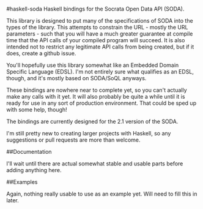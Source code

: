 #haskell-soda
Haskell bindings for the Socrata Open Data API (SODA).

This library is designed to put many of the specifications of SODA into the types of the library. This attempts to constrain the URL - mostly the URL parameters - such that you will have a much greater guarantee at compile time that the API calls of your compiled program will succeed. It is also intended not to restrict any legitimate API calls from being created, but if it does, create a github issue.

You'll hopefully use this library somewhat like an Embedded Domain Specific Language (EDSL). I'm not entirely sure what qualifies as an EDSL, though, and it's mostly based on SODA/SoQL anyways.

These bindings are nowhere near to complete yet, so you can't actually make any calls with it yet. It will also probably be quite a while until it is ready for use in any sort of production environment. That could be sped up with some help, though!

The bindings are currently designed for the 2.1 version of the SODA.

I'm still pretty new to creating larger projects with Haskell, so any suggestions or pull requests are more than welcome.

##Documentation

I'll wait until there are actual somewhat stable and usable parts before adding anything here.

##Examples

Again, nothing really usable to use as an example yet. Will need to fill this in later.

